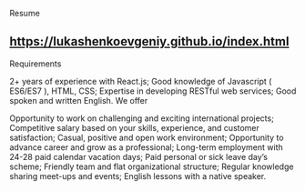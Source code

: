 Resume

## https://lukashenkoevgeniy.github.io/index.html

Requirements

2+ years of experience with React.js;
Good knowledge of Javascript ( ES6/ES7 ), HTML, CSS;
Expertise in developing RESTful web services;
Good spoken and written English.
We offer

Opportunity to work on challenging and exciting international projects;
Competitive salary based on your skills, experience, and customer satisfaction;
Casual, positive and open work environment;
Opportunity to advance career and grow as a professional;
Long-term employment with 24-28 paid calendar vacation days;
Paid personal or sick leave day’s scheme;
Friendly team and flat organizational structure;
Regular knowledge sharing meet-ups and events;
English lessons with a native speaker.
